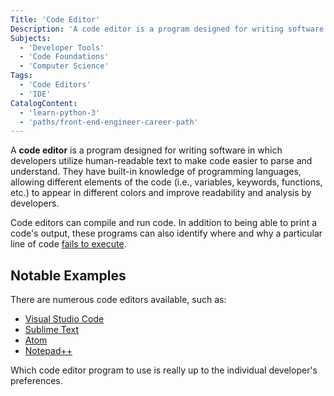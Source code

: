 ```yaml
---
Title: 'Code Editor'
Description: 'A code editor is a program designed for writing software and utilizing human-readable text to make code easier to parse and understand.'
Subjects:
  - 'Developer Tools'
  - 'Code Foundations'
  - 'Computer Science'
Tags:
  - 'Code Editors'
  - 'IDE'
CatalogContent:
  - 'learn-python-3'
  - 'paths/front-end-engineer-career-path'
---
```


A **code editor** is a program designed for writing software in which developers utilize human-readable text to make code easier to parse and understand. They have built-in knowledge of programming languages, allowing different elements of the code (i.e., variables, keywords, functions, etc.) to appear in different colors and improve readability and analysis by developers.

Code editors can compile and run code. In addition to being able to print a code's output, these programs can also identify where and why a particular line of code [fails to execute](https://www.codecademy.com/resources/docs/general/error).

## Notable Examples

There are numerous code editors available, such as:

- [Visual Studio Code](https://code.visualstudio.com/)
- [Sublime Text](https://www.sublimetext.com/)
- [Atom](https://atom.io/)
- [Notepad++](https://notepad-plus-plus.org/)

Which code editor program to use is really up to the individual developer's preferences.
